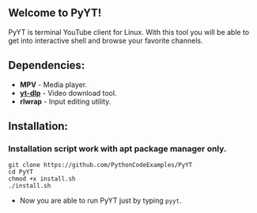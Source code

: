 Welcome to PyYT!
----------------
PyYT is terminal YouTube client for Linux.
With this tool you will be able to get into interactive shell and browse your favorite channels.

Dependencies:
------------
* **MPV** - Media player.
* **[yt-dlp](https://github.com/yt-dlp/yt-dlp)** - Video download tool.
* **rlwrap** - Input editing utility.


Installation:
-----------------------
### Installation script work with apt package manager only.
```
git clone https://github.com/PythonCodeExamples/PyYT
cd PyYT
chmod +x install.sh
./install.sh
```

* Now you are able to run PyYT just by typing ```pyyt```.
